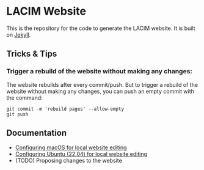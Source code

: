 # LACIM Website

This is the repository for the code to generate the LACIM website.
It is built on [Jekyll](https://jekyllrb.com).

## Tricks & Tips

### Trigger a rebuild of the website without making any changes:

The website rebuilds after every commit/push. But to trigger a rebuild of the
website without making any changes, you can push an empty commit with the command:
```
git commit -m 'rebuild pages' --allow-empty
git push
```

## Documentation

 * [Configuring macOS for local website editing](_doc/website-development-on-macos.md)
 * [Configuring Ubuntu (22.04) for local website editing](_doc/website-development-on-ubuntu-22.04.md)
 * (TODO) Proposing changes to the website
